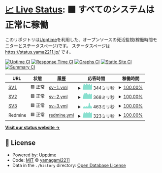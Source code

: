 # [📈 Live Status](https://yamagami2211.github.io): <!--live status--> **🟩 すべてのシステムは正常に稼働**

このリポジトリは[Upptime](https://github.com/upptime/upptime)を利用した、オープンソースの死活監視(稼働時間モニターとステータスページ)です。
ステータスページは https://status.yama2211.jp/ です。

[![Uptime CI](https://github.com/yamagami2211/site-kanshi/workflows/Uptime%20CI/badge.svg)](https://github.com/yamagami2211/site-kanshi/actions?query=workflow%3A%22Uptime+CI%22)
[![Response Time CI](https://github.com/yamagami2211/site-kanshi/workflows/Response%20Time%20CI/badge.svg)](https://github.com/yamagami2211/site-kanshi/actions?query=workflow%3A%22Response+Time+CI%22)
[![Graphs CI](https://github.com/yamagami2211/site-kanshi/workflows/Graphs%20CI/badge.svg)](https://github.com/yamagami2211/site-kanshi/actions?query=workflow%3A%22Graphs+CI%22)
[![Static Site CI](https://github.com/yamagami2211/site-kanshi/workflows/Static%20Site%20CI/badge.svg)](https://github.com/yamagami2211/site-kanshi/actions?query=workflow%3A%22Static+Site+CI%22)
[![Summary CI](https://github.com/yamagami2211/site-kanshi/workflows/Summary%20CI/badge.svg)](https://github.com/yamagami2211/site-kanshi/actions?query=workflow%3A%22Summary+CI%22)

<!--start: status pages-->
<!-- This summary is generated by Upptime (https://github.com/upptime/upptime) -->
<!-- Do not edit this manually, your changes will be overwritten -->
<!-- prettier-ignore -->
| URL | 状態 | 履歴 | 応答時間 | 稼働時間 |
| --- | ------ | ------- | ------------- | ------ |
| <img alt="" src="https://favicons.githubusercontent.com/sv01-vps.yama2211.jp" height="13"> [SV1](http://sv01-vps.yama2211.jp) | 🟩 正常 | [sv-1.yml](https://github.com/yamagami2211/site-kanshi/commits/HEAD/history/sv-1.yml) | <details><summary><img alt="応答時間グラフ" src="./graphs/sv-1/response-time-week.png" height="20"> 344ミリ秒</summary><br><a href="https://status.yama2211.jp/history/sv-1"><img alt="応答時間 392" src="https://img.shields.io/endpoint?url=https%3A%2F%2Fraw.githubusercontent.com%2Fyamagami2211%2Fsite-kanshi%2FHEAD%2Fapi%2Fsv-1%2Fresponse-time.json"></a><br><a href="https://status.yama2211.jp/history/sv-1"><img alt="24時間 応答時間 392" src="https://img.shields.io/endpoint?url=https%3A%2F%2Fraw.githubusercontent.com%2Fyamagami2211%2Fsite-kanshi%2FHEAD%2Fapi%2Fsv-1%2Fresponse-time-day.json"></a><br><a href="https://status.yama2211.jp/history/sv-1"><img alt="7日 応答時間 344" src="https://img.shields.io/endpoint?url=https%3A%2F%2Fraw.githubusercontent.com%2Fyamagami2211%2Fsite-kanshi%2FHEAD%2Fapi%2Fsv-1%2Fresponse-time-week.json"></a><br><a href="https://status.yama2211.jp/history/sv-1"><img alt="30日 応答時間 362" src="https://img.shields.io/endpoint?url=https%3A%2F%2Fraw.githubusercontent.com%2Fyamagami2211%2Fsite-kanshi%2FHEAD%2Fapi%2Fsv-1%2Fresponse-time-month.json"></a><br><a href="https://status.yama2211.jp/history/sv-1"><img alt="1年 応答時間 392" src="https://img.shields.io/endpoint?url=https%3A%2F%2Fraw.githubusercontent.com%2Fyamagami2211%2Fsite-kanshi%2FHEAD%2Fapi%2Fsv-1%2Fresponse-time-year.json"></a></details> | <details><summary><a href="https://status.yama2211.jp/history/sv-1">100.00%</a></summary><a href="https://status.yama2211.jp/history/sv-1"><img alt="稼働時間 99.91%" src="https://img.shields.io/endpoint?url=https%3A%2F%2Fraw.githubusercontent.com%2Fyamagami2211%2Fsite-kanshi%2FHEAD%2Fapi%2Fsv-1%2Fuptime.json"></a><br><a href="https://status.yama2211.jp/history/sv-1"><img alt="24時間の稼働時間 100.00%" src="https://img.shields.io/endpoint?url=https%3A%2F%2Fraw.githubusercontent.com%2Fyamagami2211%2Fsite-kanshi%2FHEAD%2Fapi%2Fsv-1%2Fuptime-day.json"></a><br><a href="https://status.yama2211.jp/history/sv-1"><img alt="7日間の稼働時間 100.00%" src="https://img.shields.io/endpoint?url=https%3A%2F%2Fraw.githubusercontent.com%2Fyamagami2211%2Fsite-kanshi%2FHEAD%2Fapi%2Fsv-1%2Fuptime-week.json"></a><br><a href="https://status.yama2211.jp/history/sv-1"><img alt="30日の稼働時間 100.00%" src="https://img.shields.io/endpoint?url=https%3A%2F%2Fraw.githubusercontent.com%2Fyamagami2211%2Fsite-kanshi%2FHEAD%2Fapi%2Fsv-1%2Fuptime-month.json"></a><br><a href="https://status.yama2211.jp/history/sv-1"><img alt="1年の稼働時間 99.91%" src="https://img.shields.io/endpoint?url=https%3A%2F%2Fraw.githubusercontent.com%2Fyamagami2211%2Fsite-kanshi%2FHEAD%2Fapi%2Fsv-1%2Fuptime-year.json"></a></details>
| <img alt="" src="https://favicons.githubusercontent.com/sv02-vps.yama2211.jp" height="13"> [SV2](http://sv02-vps.yama2211.jp) | 🟩 正常 | [sv-2.yml](https://github.com/yamagami2211/site-kanshi/commits/HEAD/history/sv-2.yml) | <details><summary><img alt="応答時間グラフ" src="./graphs/sv-2/response-time-week.png" height="20"> 368ミリ秒</summary><br><a href="https://status.yama2211.jp/history/sv-2"><img alt="応答時間 388" src="https://img.shields.io/endpoint?url=https%3A%2F%2Fraw.githubusercontent.com%2Fyamagami2211%2Fsite-kanshi%2FHEAD%2Fapi%2Fsv-2%2Fresponse-time.json"></a><br><a href="https://status.yama2211.jp/history/sv-2"><img alt="24時間 応答時間 383" src="https://img.shields.io/endpoint?url=https%3A%2F%2Fraw.githubusercontent.com%2Fyamagami2211%2Fsite-kanshi%2FHEAD%2Fapi%2Fsv-2%2Fresponse-time-day.json"></a><br><a href="https://status.yama2211.jp/history/sv-2"><img alt="7日 応答時間 368" src="https://img.shields.io/endpoint?url=https%3A%2F%2Fraw.githubusercontent.com%2Fyamagami2211%2Fsite-kanshi%2FHEAD%2Fapi%2Fsv-2%2Fresponse-time-week.json"></a><br><a href="https://status.yama2211.jp/history/sv-2"><img alt="30日 応答時間 393" src="https://img.shields.io/endpoint?url=https%3A%2F%2Fraw.githubusercontent.com%2Fyamagami2211%2Fsite-kanshi%2FHEAD%2Fapi%2Fsv-2%2Fresponse-time-month.json"></a><br><a href="https://status.yama2211.jp/history/sv-2"><img alt="1年 応答時間 388" src="https://img.shields.io/endpoint?url=https%3A%2F%2Fraw.githubusercontent.com%2Fyamagami2211%2Fsite-kanshi%2FHEAD%2Fapi%2Fsv-2%2Fresponse-time-year.json"></a></details> | <details><summary><a href="https://status.yama2211.jp/history/sv-2">100.00%</a></summary><a href="https://status.yama2211.jp/history/sv-2"><img alt="稼働時間 99.94%" src="https://img.shields.io/endpoint?url=https%3A%2F%2Fraw.githubusercontent.com%2Fyamagami2211%2Fsite-kanshi%2FHEAD%2Fapi%2Fsv-2%2Fuptime.json"></a><br><a href="https://status.yama2211.jp/history/sv-2"><img alt="24時間の稼働時間 100.00%" src="https://img.shields.io/endpoint?url=https%3A%2F%2Fraw.githubusercontent.com%2Fyamagami2211%2Fsite-kanshi%2FHEAD%2Fapi%2Fsv-2%2Fuptime-day.json"></a><br><a href="https://status.yama2211.jp/history/sv-2"><img alt="7日間の稼働時間 100.00%" src="https://img.shields.io/endpoint?url=https%3A%2F%2Fraw.githubusercontent.com%2Fyamagami2211%2Fsite-kanshi%2FHEAD%2Fapi%2Fsv-2%2Fuptime-week.json"></a><br><a href="https://status.yama2211.jp/history/sv-2"><img alt="30日の稼働時間 100.00%" src="https://img.shields.io/endpoint?url=https%3A%2F%2Fraw.githubusercontent.com%2Fyamagami2211%2Fsite-kanshi%2FHEAD%2Fapi%2Fsv-2%2Fuptime-month.json"></a><br><a href="https://status.yama2211.jp/history/sv-2"><img alt="1年の稼働時間 99.94%" src="https://img.shields.io/endpoint?url=https%3A%2F%2Fraw.githubusercontent.com%2Fyamagami2211%2Fsite-kanshi%2FHEAD%2Fapi%2Fsv-2%2Fuptime-year.json"></a></details>
| <img alt="" src="https://favicons.githubusercontent.com/sv03-vps.yama2211.jp" height="13"> [SV3](http://sv03-vps.yama2211.jp) | 🟩 正常 | [sv-3.yml](https://github.com/yamagami2211/site-kanshi/commits/HEAD/history/sv-3.yml) | <details><summary><img alt="応答時間グラフ" src="./graphs/sv-3/response-time-week.png" height="20"> 463ミリ秒</summary><br><a href="https://status.yama2211.jp/history/sv-3"><img alt="応答時間 387" src="https://img.shields.io/endpoint?url=https%3A%2F%2Fraw.githubusercontent.com%2Fyamagami2211%2Fsite-kanshi%2FHEAD%2Fapi%2Fsv-3%2Fresponse-time.json"></a><br><a href="https://status.yama2211.jp/history/sv-3"><img alt="24時間 応答時間 382" src="https://img.shields.io/endpoint?url=https%3A%2F%2Fraw.githubusercontent.com%2Fyamagami2211%2Fsite-kanshi%2FHEAD%2Fapi%2Fsv-3%2Fresponse-time-day.json"></a><br><a href="https://status.yama2211.jp/history/sv-3"><img alt="7日 応答時間 463" src="https://img.shields.io/endpoint?url=https%3A%2F%2Fraw.githubusercontent.com%2Fyamagami2211%2Fsite-kanshi%2FHEAD%2Fapi%2Fsv-3%2Fresponse-time-week.json"></a><br><a href="https://status.yama2211.jp/history/sv-3"><img alt="30日 応答時間 387" src="https://img.shields.io/endpoint?url=https%3A%2F%2Fraw.githubusercontent.com%2Fyamagami2211%2Fsite-kanshi%2FHEAD%2Fapi%2Fsv-3%2Fresponse-time-month.json"></a><br><a href="https://status.yama2211.jp/history/sv-3"><img alt="1年 応答時間 387" src="https://img.shields.io/endpoint?url=https%3A%2F%2Fraw.githubusercontent.com%2Fyamagami2211%2Fsite-kanshi%2FHEAD%2Fapi%2Fsv-3%2Fresponse-time-year.json"></a></details> | <details><summary><a href="https://status.yama2211.jp/history/sv-3">100.00%</a></summary><a href="https://status.yama2211.jp/history/sv-3"><img alt="稼働時間 99.91%" src="https://img.shields.io/endpoint?url=https%3A%2F%2Fraw.githubusercontent.com%2Fyamagami2211%2Fsite-kanshi%2FHEAD%2Fapi%2Fsv-3%2Fuptime.json"></a><br><a href="https://status.yama2211.jp/history/sv-3"><img alt="24時間の稼働時間 100.00%" src="https://img.shields.io/endpoint?url=https%3A%2F%2Fraw.githubusercontent.com%2Fyamagami2211%2Fsite-kanshi%2FHEAD%2Fapi%2Fsv-3%2Fuptime-day.json"></a><br><a href="https://status.yama2211.jp/history/sv-3"><img alt="7日間の稼働時間 100.00%" src="https://img.shields.io/endpoint?url=https%3A%2F%2Fraw.githubusercontent.com%2Fyamagami2211%2Fsite-kanshi%2FHEAD%2Fapi%2Fsv-3%2Fuptime-week.json"></a><br><a href="https://status.yama2211.jp/history/sv-3"><img alt="30日の稼働時間 100.00%" src="https://img.shields.io/endpoint?url=https%3A%2F%2Fraw.githubusercontent.com%2Fyamagami2211%2Fsite-kanshi%2FHEAD%2Fapi%2Fsv-3%2Fuptime-month.json"></a><br><a href="https://status.yama2211.jp/history/sv-3"><img alt="1年の稼働時間 99.91%" src="https://img.shields.io/endpoint?url=https%3A%2F%2Fraw.githubusercontent.com%2Fyamagami2211%2Fsite-kanshi%2FHEAD%2Fapi%2Fsv-3%2Fuptime-year.json"></a></details>
| <img alt="" src="https://favicons.githubusercontent.com/null" height="13"> Redmine | 🟩 正常 | [redmine.yml](https://github.com/yamagami2211/site-kanshi/commits/HEAD/history/redmine.yml) | <details><summary><img alt="応答時間グラフ" src="./graphs/redmine/response-time-week.png" height="20"> 323ミリ秒</summary><br><a href="https://status.yama2211.jp/history/redmine"><img alt="応答時間 363" src="https://img.shields.io/endpoint?url=https%3A%2F%2Fraw.githubusercontent.com%2Fyamagami2211%2Fsite-kanshi%2FHEAD%2Fapi%2Fredmine%2Fresponse-time.json"></a><br><a href="https://status.yama2211.jp/history/redmine"><img alt="24時間 応答時間 346" src="https://img.shields.io/endpoint?url=https%3A%2F%2Fraw.githubusercontent.com%2Fyamagami2211%2Fsite-kanshi%2FHEAD%2Fapi%2Fredmine%2Fresponse-time-day.json"></a><br><a href="https://status.yama2211.jp/history/redmine"><img alt="7日 応答時間 323" src="https://img.shields.io/endpoint?url=https%3A%2F%2Fraw.githubusercontent.com%2Fyamagami2211%2Fsite-kanshi%2FHEAD%2Fapi%2Fredmine%2Fresponse-time-week.json"></a><br><a href="https://status.yama2211.jp/history/redmine"><img alt="30日 応答時間 345" src="https://img.shields.io/endpoint?url=https%3A%2F%2Fraw.githubusercontent.com%2Fyamagami2211%2Fsite-kanshi%2FHEAD%2Fapi%2Fredmine%2Fresponse-time-month.json"></a><br><a href="https://status.yama2211.jp/history/redmine"><img alt="1年 応答時間 363" src="https://img.shields.io/endpoint?url=https%3A%2F%2Fraw.githubusercontent.com%2Fyamagami2211%2Fsite-kanshi%2FHEAD%2Fapi%2Fredmine%2Fresponse-time-year.json"></a></details> | <details><summary><a href="https://status.yama2211.jp/history/redmine">100.00%</a></summary><a href="https://status.yama2211.jp/history/redmine"><img alt="稼働時間 100.00%" src="https://img.shields.io/endpoint?url=https%3A%2F%2Fraw.githubusercontent.com%2Fyamagami2211%2Fsite-kanshi%2FHEAD%2Fapi%2Fredmine%2Fuptime.json"></a><br><a href="https://status.yama2211.jp/history/redmine"><img alt="24時間の稼働時間 100.00%" src="https://img.shields.io/endpoint?url=https%3A%2F%2Fraw.githubusercontent.com%2Fyamagami2211%2Fsite-kanshi%2FHEAD%2Fapi%2Fredmine%2Fuptime-day.json"></a><br><a href="https://status.yama2211.jp/history/redmine"><img alt="7日間の稼働時間 100.00%" src="https://img.shields.io/endpoint?url=https%3A%2F%2Fraw.githubusercontent.com%2Fyamagami2211%2Fsite-kanshi%2FHEAD%2Fapi%2Fredmine%2Fuptime-week.json"></a><br><a href="https://status.yama2211.jp/history/redmine"><img alt="30日の稼働時間 100.00%" src="https://img.shields.io/endpoint?url=https%3A%2F%2Fraw.githubusercontent.com%2Fyamagami2211%2Fsite-kanshi%2FHEAD%2Fapi%2Fredmine%2Fuptime-month.json"></a><br><a href="https://status.yama2211.jp/history/redmine"><img alt="1年の稼働時間 100.00%" src="https://img.shields.io/endpoint?url=https%3A%2F%2Fraw.githubusercontent.com%2Fyamagami2211%2Fsite-kanshi%2FHEAD%2Fapi%2Fredmine%2Fuptime-year.json"></a></details>

<!--end: status pages-->

[**Visit our status website →**](https://status.yama2211.jp/)

## 📄 License

- Powered by: [Upptime](https://github.com/upptime/upptime)
- Code: [MIT](./LICENSE) © [yamagami2211](https://yama2211.biz)
- Data in the `./history` directory: [Open Database License](https://opendatacommons.org/licenses/odbl/1-0/)
